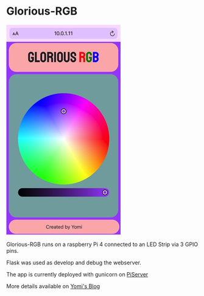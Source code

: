 # Glorious-RGB

![Glorious RGB web app](https://github.com/abayomi185/glorious-rgb/blob/master/showcase-resized.jpg?raw=true)


Glorious-RGB runs on a raspberry Pi 4 connected to an LED Strip via 3 GPIO pins.

Flask was used as develop and debug the webserver.

The app is currently deployed with gunicorn on [PiServer](yomis.blog/piserver)


More details available on [Yomi's Blog](yomis.blog/glorious-rgb)
